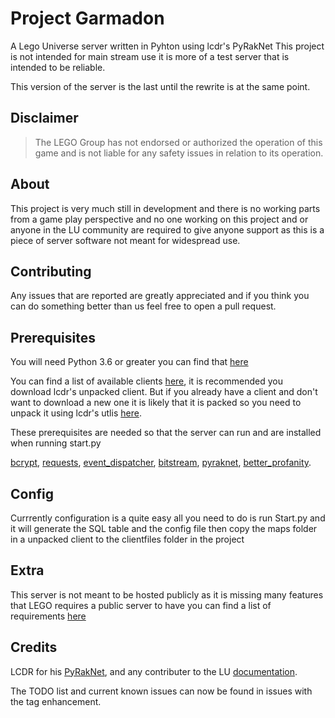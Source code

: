 # Project Garmadon
A Lego Universe server written in Pyhton using lcdr's PyRakNet
This project is not intended for main stream use it is more of a test server that is intended to be reliable.

This version of the server is the last until the rewrite is at the same point.

## Disclaimer
> The LEGO Group has not endorsed or authorized the operation of this game and is not liable for any safety issues in relation to its operation.

## About
This project is very much still in development and there is no working parts from a game play perspective and no one working on this project and or anyone in the LU community are required to give anyone support as this is a piece of server software not meant for widespread use. 

## Contributing 
Any issues that are reported are greatly appreciated and if you think you can do something better than us feel free to open a pull request.

## Prerequisites

You will need Python 3.6 or greater you can find that [here](https://www.python.org/downloads/)

You can find a list of available clients [here](https://docs.google.com/document/d/1XmHXWuUQqzUIOcv6SVVjaNBm4bFg9lnW4Pk1pllimEg), it is recommended you download lcdr's unpacked client. But if you already have a client and don't want to download a new one it is likely that it is packed so you need to unpack it using lcdr's utlis [here](https://bitbucket.org/lcdr/utils).

These prerequisites are needed so that the server can run and are installed when running start.py

[bcrypt](https://pypi.org/project/bcrypt/), [requests](https://pypi.org/project/requests/), [event_dispatcher](https://github.com/lcdr/py_event_dispatcher), [bitstream](https://github.com/lcdr/bitstream), [pyraknet](https://github.com/lcdr/pyraknet), [better_profanity](https://pypi.org/project/better-profanity/).

## Config
Currrently configuration is a quite easy all you need to do is run Start.py and it will generate the SQL table and the config file then copy the maps folder in a unpacked client to the clientfiles folder in the project

## Extra
This server is not meant to be hosted publicly as it is missing many features that LEGO requires a public server to have you can find a list of requirements [here](https://mega.nz/file/Jt1S1SYB#8wC8Ubqq8yQ4-4tVR1y7VrZEkCAUZuaNKjjeZQ6dhe8)

## Credits 
LCDR for his [PyRakNet](https://github.com/lcdr/pyraknet), and any contributer to the LU [documentation](https://docs.google.com/document/d/1v9GB1gNwO0C81Rhd4imbaLN7z-R0zpK5sYJMbxPP3Kc/edit#heading=h.q55eiu5cro7b). 

The TODO list and current known issues can now be found in issues with the tag enhancement.
